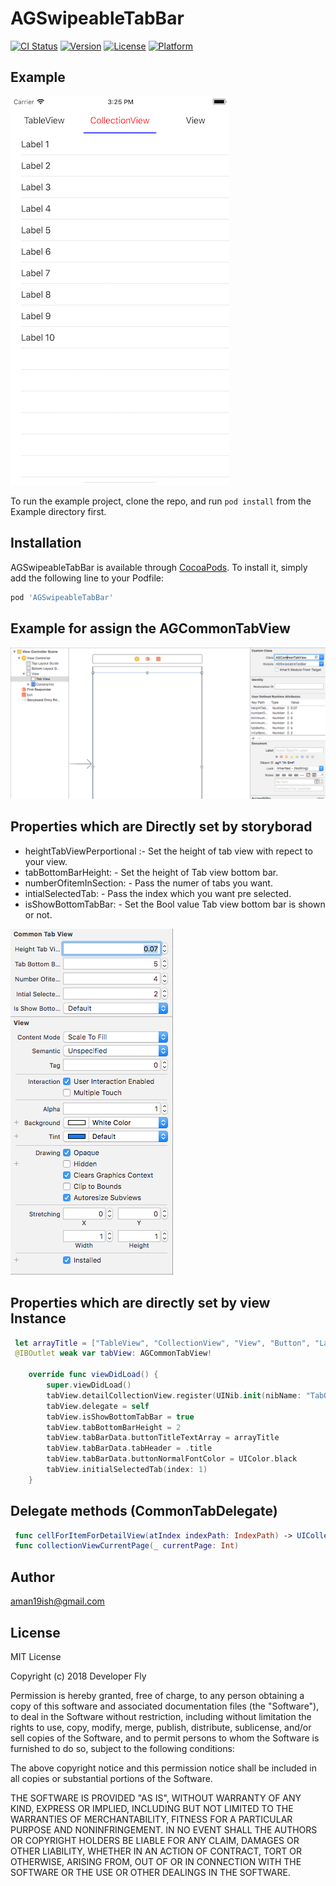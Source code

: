 # AGSwipeableTabBar

[![CI Status](http://img.shields.io/travis/DeveloperFly/AGSwipeableTabBar.svg?style=flat)](https://travis-ci.org/aman19ish/AGSwipeableTabBar)
[![Version](https://img.shields.io/cocoapods/v/AGSwipeableTabBar.svg?style=flat)](http://cocoapods.org/pods/AGSwipeableTabBar)
[![License](https://img.shields.io/cocoapods/l/AGSwipeableTabBar.svg?style=flat)](http://cocoapods.org/pods/AGSwipeableTabBar)
[![Platform](https://img.shields.io/cocoapods/p/AGSwipeableTabBar.svg?style=flat)](http://cocoapods.org/pods/AGSwipeableTabBar)

## Example
![Example](https://github.com/DeveloperFly/AGSwipeableTabBar/blob/master/Example/Resources/Images/Simulator%20Screen%20Shot%20-%20iPhone%208%20Plus%20-%202018-02-09%20at%2015.25.28.png)

To run the example project, clone the repo, and run `pod install` from the Example directory first.

## Installation

AGSwipeableTabBar is available through [CocoaPods](http://cocoapods.org). To install
it, simply add the following line to your Podfile:

```ruby
pod 'AGSwipeableTabBar'
```

## Example for assign the AGCommonTabView 
![Example](https://github.com/DeveloperFly/AGSwipeableTabBar/blob/master/Example/Resources/Images/Screen%20Shot%202018-02-09%20at%202.50.56%20PM.png)

## Properties which are Directly set by storyborad 
* heightTabViewPerportional :- Set the height of tab view with repect to your view.
* tabBottomBarHeight: - Set the height of Tab view bottom bar.
* numberOfitemInSection: - Pass the numer of tabs you want.
* intialSelectedTab: - Pass the index which you want pre selected.
* isShowBottomTabBar: - Set the Bool value Tab view bottom bar is shown or not.


![Exapmle](https://github.com/DeveloperFly/AGSwipeableTabBar/blob/master/Example/Resources/Images/Screen%20Shot%202018-02-09%20at%202.51.32%20PM.png)


## Properties which are directly set by view Instance 
``` swift
 let arrayTitle = ["TableView", "CollectionView", "View", "Button", "Label", "SegmentedController", "switch", "progressView", "Container", "commonView"]
 @IBOutlet weak var tabView: AGCommonTabView!
    
    override func viewDidLoad() {
        super.viewDidLoad()
        tabView.detailCollectionView.register(UINib.init(nibName: "TabOneCollectionViewCell", bundle: nil), forCellWithReuseIdentifier: "TabOneCollectionViewCell")
        tabView.delegate = self
        tabView.isShowBottomTabBar = true
        tabView.tabBottomBarHeight = 2
        tabView.tabBarData.buttonTitleTextArray = arrayTitle
        tabView.tabBarData.tabHeader = .title
        tabView.tabBarData.buttonNormalFontColor = UIColor.black
        tabView.initialSelectedTab(index: 1)
    }
```

## Delegate methods (CommonTabDelegate)
```swift
 func cellForItemForDetailView(atIndex indexPath: IndexPath) -> UICollectionViewCell
 func collectionViewCurrentPage(_ currentPage: Int)
```

## Author

aman19ish@gmail.com

## License

MIT License

Copyright (c) 2018 Developer Fly

Permission is hereby granted, free of charge, to any person obtaining a copy
of this software and associated documentation files (the "Software"), to deal
in the Software without restriction, including without limitation the rights
to use, copy, modify, merge, publish, distribute, sublicense, and/or sell
copies of the Software, and to permit persons to whom the Software is
furnished to do so, subject to the following conditions:

The above copyright notice and this permission notice shall be included in all
copies or substantial portions of the Software.

THE SOFTWARE IS PROVIDED "AS IS", WITHOUT WARRANTY OF ANY KIND, EXPRESS OR
IMPLIED, INCLUDING BUT NOT LIMITED TO THE WARRANTIES OF MERCHANTABILITY,
FITNESS FOR A PARTICULAR PURPOSE AND NONINFRINGEMENT. IN NO EVENT SHALL THE
AUTHORS OR COPYRIGHT HOLDERS BE LIABLE FOR ANY CLAIM, DAMAGES OR OTHER
LIABILITY, WHETHER IN AN ACTION OF CONTRACT, TORT OR OTHERWISE, ARISING FROM,
OUT OF OR IN CONNECTION WITH THE SOFTWARE OR THE USE OR OTHER DEALINGS IN THE
SOFTWARE.
